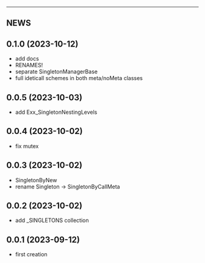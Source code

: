 
********************************************************************************
## NEWS

0.1.0 (2023-10-12)
-------------------
- add docs
- RENAMES!
- separate SingletonManagerBase
- full ideticall schemes in both meta/noMeta classes

0.0.5 (2023-10-03)
-------------------
- add Exx_SingletonNestingLevels

0.0.4 (2023-10-02)
-------------------
- fix mutex

0.0.3 (2023-10-02)
-------------------
- SingletonByNew
- rename Singleton -> SingletonByCallMeta

0.0.2 (2023-10-02)
-------------------
- add _SINGLETONS collection

0.0.1 (2023-09-12)
-------------------
- first creation
